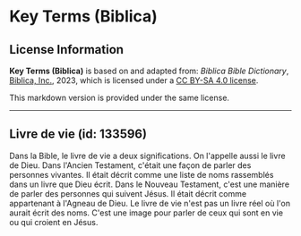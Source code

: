 # Key Terms (Biblica)

## License Information

**Key Terms (Biblica)** is based on and adapted from: _Biblica Bible Dictionary_, [Biblica, Inc.](https://www.biblica.com/), 2023, which is licensed under a [CC BY-SA 4.0 license](https://creativecommons.org/licenses/by-sa/4.0/legalcode.en).

This markdown version is provided under the same license.



--------------------------------

## Livre de vie (id: 133596)

Dans la Bible, le livre de vie a deux significations. On l'appelle aussi le livre de Dieu. Dans l'Ancien Testament, c'était une façon de parler des personnes vivantes. Il était décrit comme une liste de noms rassemblés dans un livre que Dieu écrit. Dans le Nouveau Testament, c'est une manière de parler des personnes qui suivent Jésus. Il était décrit comme appartenant à l'Agneau de Dieu. Le livre de vie n'est pas un livre réel où l'on aurait écrit des noms. C'est une image pour parler de ceux qui sont en vie ou qui croient en Jésus.


